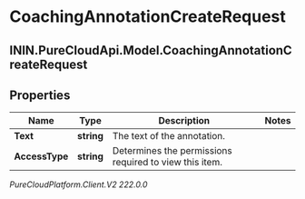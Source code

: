 # CoachingAnnotationCreateRequest

## ININ.PureCloudApi.Model.CoachingAnnotationCreateRequest

## Properties

|Name | Type | Description | Notes|
|------------ | ------------- | ------------- | -------------|
| **Text** | **string** | The text of the annotation. | |
| **AccessType** | **string** | Determines the permissions required to view this item. | |



_PureCloudPlatform.Client.V2 222.0.0_
